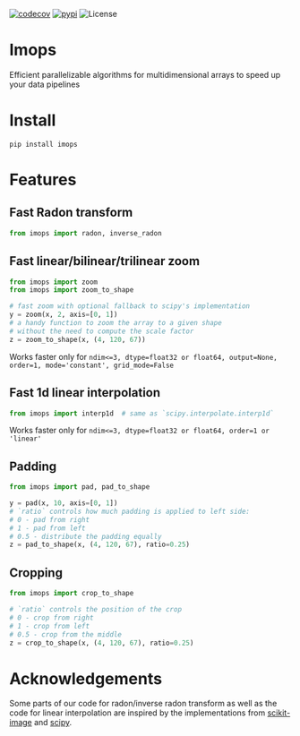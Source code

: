 [![codecov](https://codecov.io/gh/neuro-ml/imops/branch/master/graph/badge.svg)](https://codecov.io/gh/neuro-ml/imops)
[![pypi](https://img.shields.io/pypi/v/imops?logo=pypi&label=PyPi)](https://pypi.org/project/imops/)
![License](https://img.shields.io/github/license/neuro-ml/imops)

# Imops

Efficient parallelizable algorithms for multidimensional arrays to speed up your data pipelines

# Install

```shell
pip install imops
```

# Features

## Fast Radon transform

```python
from imops import radon, inverse_radon
```

## Fast linear/bilinear/trilinear zoom

```python
from imops import zoom
from imops import zoom_to_shape

# fast zoom with optional fallback to scipy's implementation
y = zoom(x, 2, axis=[0, 1])
# a handy function to zoom the array to a given shape 
# without the need to compute the scale factor
z = zoom_to_shape(x, (4, 120, 67))
```
Works faster only for `ndim<=3, dtype=float32 or float64, output=None, order=1, mode='constant', grid_mode=False`
## Fast 1d linear interpolation

```python
from imops import interp1d  # same as `scipy.interpolate.interp1d`
```
Works faster only for `ndim<=3, dtype=float32 or float64, order=1 or 'linear'`
## Padding

```python
from imops import pad, pad_to_shape

y = pad(x, 10, axis=[0, 1])
# `ratio` controls how much padding is applied to left side:
# 0 - pad from right
# 1 - pad from left
# 0.5 - distribute the padding equally
z = pad_to_shape(x, (4, 120, 67), ratio=0.25)
```

## Cropping

```python
from imops import crop_to_shape

# `ratio` controls the position of the crop
# 0 - crop from right
# 1 - crop from left
# 0.5 - crop from the middle
z = crop_to_shape(x, (4, 120, 67), ratio=0.25)
```

# Acknowledgements

Some parts of our code for radon/inverse radon transform as well as the code for linear interpolation are inspired by
the implementations from [scikit-image](https://github.com/scikit-image/scikit-image)
and [scipy](https://github.com/scipy/scipy).
